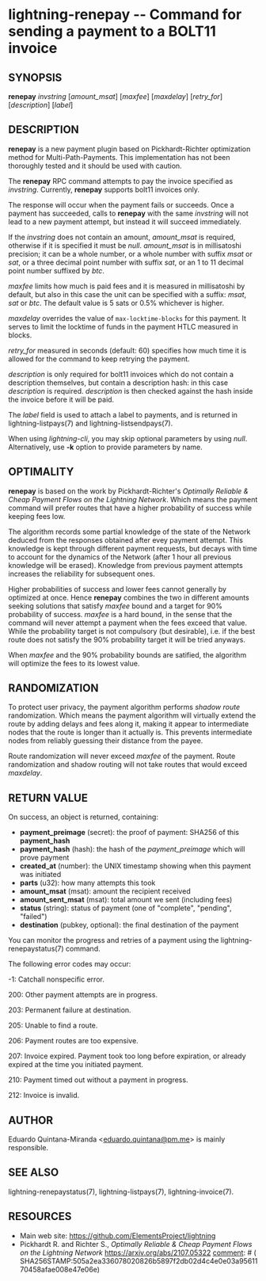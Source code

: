 lightning-renepay -- Command for sending a payment to a BOLT11 invoice
======================================================================

SYNOPSIS
--------

**renepay** *invstring* [*amount\_msat*] [*maxfee*] [*maxdelay*]
[*retry\_for*] [*description*] [*label*]


DESCRIPTION
-----------

**renepay** is a new payment plugin based on Pickhardt-Richter optimization
method for Multi-Path-Payments. This implementation has not been thoroughly
tested and it should be used with caution.

The **renepay** RPC command attempts to pay the invoice specified
as *invstring*. Currently, **renepay** supports bolt11 invoices only.

The response will occur when the payment fails or succeeds. Once a
payment has succeeded, calls to **renepay** with the same *invstring*
will not lead to a new payment attempt, but instead it will succeed immediately.

If the *invstring* does not contain an amount,
*amount\_msat* is required, otherwise if it is specified
it must be *null*. *amount\_msat* is in millisatoshi precision; it can be a
whole number, or a whole number with suffix *msat* or *sat*, or a three
decimal point number with suffix *sat*, or an 1 to 11 decimal point
number suffixed by *btc*.

*maxfee* limits how much is paid fees and it is measured in millisatoshi
by default, but also in this case the unit can be specified with a suffix: *msat*, *sat* or *btc*.
The default value is 5 sats or 0.5% whichever is higher.

*maxdelay* overrides the value of `max-locktime-blocks` for this payment.
It serves to limit the locktime of funds in the payment HTLC measured in blocks.

*retry\_for* measured in seconds (default: 60) specifies how much time it is
allowed for the command to keep retrying the payment.

*description* is only required for bolt11 invoices which do not
contain a description themselves, but contain a description hash:
in this case *description* is required.
*description* is then checked against the hash inside the invoice
before it will be paid.

The *label* field is used to attach a label to payments, and is returned
in lightning-listpays(7) and lightning-listsendpays(7).

When using *lightning-cli*, you may skip optional parameters by using
*null*. Alternatively, use **-k** option to provide parameters by name.


OPTIMALITY
----------

**renepay** is based on the work by Pickhardt-Richter's
*Optimally Reliable & Cheap Payment Flows on the Lightning Network*.
Which means the payment command will prefer routes that have a higher
probability of success while keeping fees low.

The algorithm records some partial knowledge of the state of the Network
deduced from the responses obtained after evey payment attempt.
This knowledge is kept through different payment requests, but decays with time
to account for the dynamics of the Network (after 1 hour all previous knowledge
will be erased).
Knowledge from previous payment attempts increases the reliability for
subsequent ones.

Higher probabilities of success and lower fees cannot generally by optimized at
once. Hence **renepay** combines the two in different amounts seeking solutions
that satisfy *maxfee* bound and a target for 90% probability of success.
*maxfee* is a hard bound, in the sense that the command will never attempt a
payment when the fees exceed that value. While the probability target is not
compulsory (but desirable), i.e. if the best route does not satisfy the
90% probability target it will be tried anyways.

When *maxfee* and the 90% probability bounds are satified, the algorithm will
optimize the fees to its lowest value.


RANDOMIZATION
-------------

To protect user privacy, the payment algorithm performs *shadow route*
randomization.
Which means the payment algorithm will virtually extend the route
by adding delays and fees along it, making it appear to intermediate nodes
that the route is longer than it actually is. This prevents intermediate
nodes from reliably guessing their distance from the payee.

Route randomization will never exceed *maxfee* of the payment.
Route randomization and shadow routing will not take routes that would
exceed *maxdelay*.

RETURN VALUE
------------

[comment]: # (GENERATE-FROM-SCHEMA-START)
On success, an object is returned, containing:

- **payment\_preimage** (secret): the proof of payment: SHA256 of this **payment\_hash**
- **payment\_hash** (hash): the hash of the *payment\_preimage* which will prove payment
- **created\_at** (number): the UNIX timestamp showing when this payment was initiated
- **parts** (u32): how many attempts this took
- **amount\_msat** (msat): amount the recipient received
- **amount\_sent\_msat** (msat): total amount we sent (including fees)
- **status** (string): status of payment (one of "complete", "pending", "failed")
- **destination** (pubkey, optional): the final destination of the payment

[comment]: # (GENERATE-FROM-SCHEMA-END)

You can monitor the progress and retries of a payment using the
lightning-renepaystatus(7) command.

The following error codes may occur:

-1: Catchall nonspecific error.

200: Other payment attempts are in progress.

203: Permanent failure at destination.

205: Unable to find a route.

206: Payment routes are too expensive.

207: Invoice expired. Payment took too long before expiration, or
already expired at the time you initiated payment.

210: Payment timed out without a payment in progress.

212: Invoice is invalid.

AUTHOR
------

Eduardo Quintana-Miranda <<eduardo.quintana@pm.me>> is mainly responsible.

SEE ALSO
--------

lightning-renepaystatus(7), lightning-listpays(7), lightning-invoice(7).

RESOURCES
---------

- Main web site: <https://github.com/ElementsProject/lightning>
- Pickhardt R. and Richter S., *Optimally Reliable & Cheap Payment Flows on the Lightning Network*
<https://arxiv.org/abs/2107.05322>
[comment]: # ( SHA256STAMP:505a2ea336078020826b5897f2db02d4c4e0e03a9561170458afae008e47e06e)
